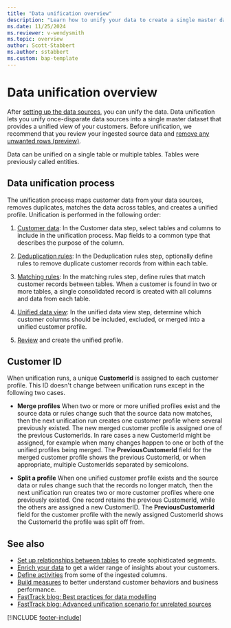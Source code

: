 ```yaml
---
title: "Data unification overview"
description: "Learn how to unify your data to create a single master dataset of customer profiles."
ms.date: 11/25/2024
ms.reviewer: v-wendysmith
ms.topic: overview
author: Scott-Stabbert
ms.author: sstabbert
ms.custom: bap-template
---
```


# Data unification overview

After [setting up the data sources](data-sources.md), you can unify the data. Data unification lets you unify once-disparate data sources into a single master dataset that provides a unified view of your customers. Before unification, we recommend that you review your ingested source data and [remove any unwanted rows (preview)](tables-filters.md).

Data can be unified on a single table or multiple tables. Tables were previously called entities.

## Data unification process

The unification process maps customer data from your data sources, removes duplicates, matches the data across tables, and creates a unified profile. Unification is performed in the following order:

1. [Customer data](data-unification-map-tables.md): In the Customer data step, select tables and columns to include in the unification process. Map fields to a common type that describes the purpose of the column.

1. [Deduplication rules](data-unification-duplicates.md): In the Deduplication rules step, optionally define rules to remove duplicate customer records from within each table.

1. [Matching rules](data-unification-match-tables.md): In the matching rules step, define rules that match customer records between tables. When a customer is found in two or more tables, a single consolidated record is created with all columns and data from each table.

1. [Unified data view](data-unification-merge-tables.md): In the unified data view step, determine which customer columns should be included, excluded, or merged into a unified customer profile.  

1. [Review](data-unification-review.md) and create the unified profile.

## Customer ID

When unification runs, a unique **CustomerId** is assigned to each customer profile. This ID doesn't change between unification runs except in the following two cases.

- **Merge profiles**
  When two or more or more unified profiles exist and the source data or rules change such that the source data now matches, then the next unification run creates one customer profile where several previously existed. The new merged customer profile is assigned one of the previous CustomerIds. In rare cases a new CustomerId might be assigned, for example when many changes happen to one or both of the unified profiles being merged. The **PreviousCustomerId** field for the merged customer profile shows the previous CustomerId, or when appropriate, multiple CustomerIds separated by semicolons.

- **Split a profile**
  When one unified customer profile exists and the source data or rules change such that the records no longer match, then the next unification run creates two or more customer profiles where one previously existed. One record retains the previous CustomerId, while the others are assigned a new CustomerID. The **PreviousCustomerId** field for the customer profile with the newly assigned CustomerId shows the CustomerId the profile was split off from.

## See also

- [Set up relationships between tables](relationships.md) to create sophisticated segments.
- [Enrich your data](enrichment-manage.md) to get a wider range of insights about your customers.
- [Define activities](activities.md) from some of the ingested columns.
- [Build measures](measures.md) to better understand customer behaviors and business performance.
- [FastTrack blog: Best practices for data modelling](https://community.dynamics.com/blogs/post/?postid=988fae7a-3f37-ee11-bdf4-6045bdebe084)
- [FastTrack blog: Advanced unification scenario for unrelated sources](https://community.dynamics.com/blogs/post/?postid=cbf1def2-2a94-4a4d-9535-0489e647157c)

[!INCLUDE [footer-include](includes/footer-banner.md)]
